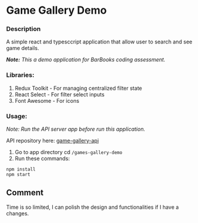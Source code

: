 # Game Gallery Demo

### Description
A simple react and typesccript application that allow user to search and see game details.

_**Note:** This a demo application for BarBooks coding assessment._

### Libraries:
1. Redux Toolkit - For managing centralized filter state
2. React Select - For filter  select inputs
2. Font Awesome - For icons

###  Usage:
_Note: Run the API server app before run this application._

API repository here: [game-gallery-api](https://github.com/nythzville/game-gallery-api)

1. Go to app directory cd ``/games-gallery-demo``
2. Run these commands:
```
npm install
npm start
```

## Comment
Time is so limited, I can polish the design and functionalities if I have a changes.
